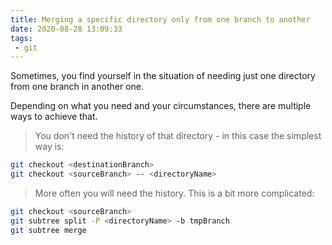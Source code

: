 ```yaml
---
title: Merging a specific directory only from one branch to another
date: 2020-08-28 13:09:33
tags:
 - git
---
```


Sometimes, you find yourself in the situation of needing just one directory from one branch in another one. 

Depending on what you need and your circumstances, there are multiple ways to achieve that.

> You don't need the history of that directory - in this case the simplest way is:

```sh
git checkout <destinationBranch>
git checkout <sourceBranch> -- <directoryName>
```

> More often you will need the history. This is a bit more complicated:

```sh
git checkout <sourceBranch>
git subtree split -P <directoryName> -b tmpBranch
git subtree merge 
```
